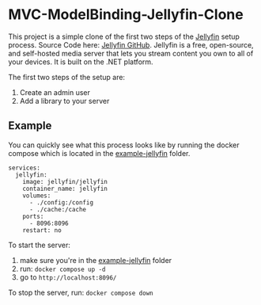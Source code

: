 # MVC-ModelBinding-Jellyfin-Clone

This project is a simple clone of the first two steps of the [Jellyfin](https://jellyfin.org/) setup process. Source Code here: [Jellyfin GitHub](https://github.com/jellyfin/jellyfin). Jellyfin is a free, open-source, and self-hosted media server that lets you stream content you own to all of your devices. It is built on the .NET platform.

The first two steps of the setup are: 
  1. Create an admin user
  2. Add a library to your server

## Example
You can quickly see what this process looks like by running the docker compose which is located in the [example-jellyfin](./example-jellyfin) folder.
```
services:
  jellyfin:
    image: jellyfin/jellyfin
    container_name: jellyfin
    volumes:
      - ./config:/config
      - ./cache:/cache
    ports:
      - 8096:8096
    restart: no
```
To start the server:
  1. make sure you're in the [example-jellyfin](example-jelyfin) folder
  2. run: `docker compose up -d`
  3. go to `http://localhost:8096/`

To stop the server, run: `docker compose down`
